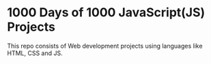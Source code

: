 # 1000 Days of 1000 JavaScript(JS) Projects

This repo consists of Web development projects using languages like HTML, CSS and JS.


